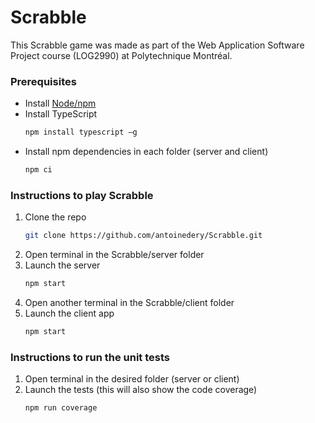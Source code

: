 <td><h1>Scrabble</h1></td>

This Scrabble game was made as part of the Web Application Software Project course (LOG2990) at Polytechnique Montréal.

### Prerequisites
* Install [Node/npm](https://nodejs.org/en/download/)
* Install TypeScript
   ```sh
   npm install typescript –g
   ```
* Install npm dependencies in each folder (server and client)
   ```sh
   npm ci
   ```
   
### Instructions to play Scrabble    
1. Clone the repo
   ```sh
   git clone https://github.com/antoinedery/Scrabble.git
   ```
2. Open terminal in the Scrabble/server folder
3. Launch the server
   ```sh
   npm start
   ```
4. Open another terminal in the Scrabble/client folder
5. Launch the client app
   ```sh
   npm start
   ```
   
### Instructions to run the unit tests  
1. Open terminal in the desired folder (server or client)
2. Launch the tests (this will also show the code coverage)
   ```sh
   npm run coverage
   ``` 
